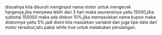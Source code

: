 disoalnya kita disuruh menginput nama motor untuk mengecek harganya,jika menyewa lebih dari 3 hari maka asuransinya yaitu 15000,jika subtotal 150000 maka ada diskon 10%,jika memasukkan nama kupon maka diskonnya yaitu 5%.jadi disini kita masukkan variabel dan juga tipe data dari motor tersebut,lalu pakai while true untuk melakukan perulangan.